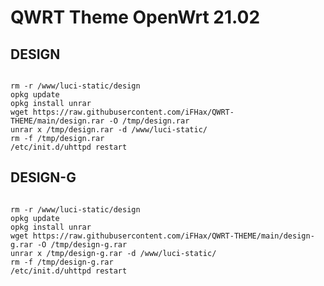 # QWRT Theme OpenWrt 21.02

## DESIGN
<pre><code>
rm -r /www/luci-static/design
opkg update
opkg install unrar
wget https://raw.githubusercontent.com/iFHax/QWRT-THEME/main/design.rar -O /tmp/design.rar
unrar x /tmp/design.rar -d /www/luci-static/
rm -f /tmp/design.rar
/etc/init.d/uhttpd restart
</code></pre>

 ## DESIGN-G
<pre><code>
rm -r /www/luci-static/design
opkg update
opkg install unrar
wget https://raw.githubusercontent.com/iFHax/QWRT-THEME/main/design-g.rar -O /tmp/design-g.rar
unrar x /tmp/design-g.rar -d /www/luci-static/
rm -f /tmp/design-g.rar
/etc/init.d/uhttpd restart
</code></pre>

